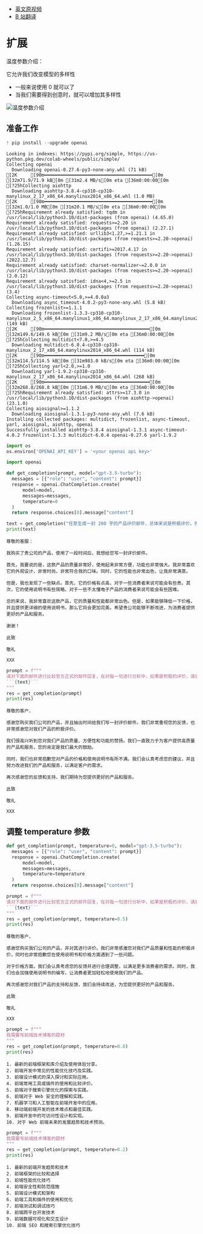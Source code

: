 - [英文原视频](https://learn.deeplearning.ai/chatgpt-prompt-eng/lesson/1/introduction)
- [B 站翻译](https://www.bilibili.com/video/BV1No4y1t7Zn)

# 扩展

温度参数介绍：

它允许我们改变模型的多样性

- 一般来说使用 0 就可以了
- 当我们需要得到创意时，就可以增加其多样性

![温度参数介绍](https://oss.justin3go.com/blogs/20230503112223.png)

## 准备工作


```python
! pip install --upgrade openai
```

    Looking in indexes: https://pypi.org/simple, https://us-python.pkg.dev/colab-wheels/public/simple/
    Collecting openai
      Downloading openai-0.27.6-py3-none-any.whl (71 kB)
    [2K     [90m━━━━━━━━━━━━━━━━━━━━━━━━━━━━━━━━━━━━━━━━[0m [32m71.9/71.9 kB[0m [31m2.4 MB/s[0m eta [36m0:00:00[0m
    [?25hCollecting aiohttp
      Downloading aiohttp-3.8.4-cp310-cp310-manylinux_2_17_x86_64.manylinux2014_x86_64.whl (1.0 MB)
    [2K     [90m━━━━━━━━━━━━━━━━━━━━━━━━━━━━━━━━━━━━━━━━[0m [32m1.0/1.0 MB[0m [31m20.1 MB/s[0m eta [36m0:00:00[0m
    [?25hRequirement already satisfied: tqdm in /usr/local/lib/python3.10/dist-packages (from openai) (4.65.0)
    Requirement already satisfied: requests>=2.20 in /usr/local/lib/python3.10/dist-packages (from openai) (2.27.1)
    Requirement already satisfied: urllib3<1.27,>=1.21.1 in /usr/local/lib/python3.10/dist-packages (from requests>=2.20->openai) (1.26.15)
    Requirement already satisfied: certifi>=2017.4.17 in /usr/local/lib/python3.10/dist-packages (from requests>=2.20->openai) (2022.12.7)
    Requirement already satisfied: charset-normalizer~=2.0.0 in /usr/local/lib/python3.10/dist-packages (from requests>=2.20->openai) (2.0.12)
    Requirement already satisfied: idna<4,>=2.5 in /usr/local/lib/python3.10/dist-packages (from requests>=2.20->openai) (3.4)
    Collecting async-timeout<5.0,>=4.0.0a3
      Downloading async_timeout-4.0.2-py3-none-any.whl (5.8 kB)
    Collecting frozenlist>=1.1.1
      Downloading frozenlist-1.3.3-cp310-cp310-manylinux_2_5_x86_64.manylinux1_x86_64.manylinux_2_17_x86_64.manylinux2014_x86_64.whl (149 kB)
    [2K     [90m━━━━━━━━━━━━━━━━━━━━━━━━━━━━━━━━━━━━━━━[0m [32m149.6/149.6 kB[0m [31m9.2 MB/s[0m eta [36m0:00:00[0m
    [?25hCollecting multidict<7.0,>=4.5
      Downloading multidict-6.0.4-cp310-cp310-manylinux_2_17_x86_64.manylinux2014_x86_64.whl (114 kB)
    [2K     [90m━━━━━━━━━━━━━━━━━━━━━━━━━━━━━━━━━━━━━[0m [32m114.5/114.5 kB[0m [31m983.0 kB/s[0m eta [36m0:00:00[0m
    [?25hCollecting yarl<2.0,>=1.0
      Downloading yarl-1.9.2-cp310-cp310-manylinux_2_17_x86_64.manylinux2014_x86_64.whl (268 kB)
    [2K     [90m━━━━━━━━━━━━━━━━━━━━━━━━━━━━━━━━━━━━━━━[0m [32m268.8/268.8 kB[0m [31m6.9 MB/s[0m eta [36m0:00:00[0m
    [?25hRequirement already satisfied: attrs>=17.3.0 in /usr/local/lib/python3.10/dist-packages (from aiohttp->openai) (23.1.0)
    Collecting aiosignal>=1.1.2
      Downloading aiosignal-1.3.1-py3-none-any.whl (7.6 kB)
    Installing collected packages: multidict, frozenlist, async-timeout, yarl, aiosignal, aiohttp, openai
    Successfully installed aiohttp-3.8.4 aiosignal-1.3.1 async-timeout-4.0.2 frozenlist-1.3.3 multidict-6.0.4 openai-0.27.6 yarl-1.9.2
    


```python
import os
os.environ['OPENAI_API_KEY'] = '<your openai api key>'
```


```python
import openai

def get_completion(prompt, model="gpt-3.5-turbo"):
  messages = [{"role": "user", "content": prompt}]
  response = openai.ChatCompletion.create(
      model=model,
      messages=messages,
      temperature=0
  )
  return response.choices[0].message["content"]
```


```python
text = get_completion("任意生成一封 200 字的产品评价邮件，总体来说是积极评价，但也说了一些缺点")
print(text)
```

    尊敬的客服：
    
    我购买了贵公司的产品，使用了一段时间后，我想给您写一封评价邮件。
    
    首先，我要说的是，这款产品的质量非常好，使用起来非常方便，功能也非常强大。我非常喜欢它的外观设计，非常时尚，非常符合我的口味。同时，它的性能也非常出色，让我非常满意。
    
    但是，我也发现了一些缺点。首先，它的价格有点高，对于一些消费者来说可能会有些贵。其次，它的使用说明书有些简略，对于一些不太懂电子产品的消费者来说可能会有些困难。
    
    总的来说，我非常喜欢这款产品，它的质量和性能都非常出色。但是，如果能够降低一下价格，并且提供更详细的使用说明书，那么它将会更加完美。希望贵公司能够不断改进，为消费者提供更好的产品和服务。
    
    谢谢！
    
    此致
    
    敬礼
    
    XXX
    


```python
prompt = f"""
请对下面的邮件进行比较官方正式的邮件回复，在对每一句进行分析中，如果是积极的评价，请表示感谢，如果是消极的评价，请表示道歉：
```{text}```
"""
res = get_completion(prompt)
print(res)
```

    尊敬的客户，
    
    感谢您购买我们公司的产品，并且抽出时间给我们写一封评价邮件。我们非常重视您的反馈，也非常感谢您对我们产品的积极评价。
    
    我们很高兴听到您对我们产品的质量、方便性和功能的赞扬。我们一直致力于为客户提供高质量的产品和服务，您的肯定是我们最大的鼓励。
    
    同时，我们也非常抱歉您对产品的价格和使用说明书有所不满。我们会认真考虑您的建议，并且努力改进我们的产品和服务，以满足客户的需求。
    
    再次感谢您的反馈和支持，我们期待为您提供更好的产品和服务。
    
    此致
    
    敬礼
    
    XXX
    

## 调整 temperature 参数


```python
def get_completion(prompt, temperature=0, model="gpt-3.5-turbo"):
  messages = [{"role": "user", "content": prompt}]
  response = openai.ChatCompletion.create(
      model=model,
      messages=messages,
      temperature=temperature
  )
  return response.choices[0].message["content"]
```


```python
prompt = f"""
请对下面的邮件进行比较官方正式的邮件回复，在对每一句进行分析中，如果是积极的评价，请表示感谢，如果是消极的评价，请表示道歉：
```{text}```
"""
res = get_completion(prompt, temperature=0.5)
print(res)
```

    尊敬的客户，
    
    感谢您购买我们公司的产品，并对其进行评价。我们非常感激您对我们产品质量和性能的积极评价，同时也非常抱歉您在使用说明书和价格方面遇到了一些问题。
    
    对于价格方面，我们会认真考虑您的反馈并进行合理调整，以满足更多消费者的需求。同时，我们也会加强使用说明书的编写，让消费者更加轻松地使用我们的产品。
    
    再次感谢您对我们产品的支持和反馈，我们会持续改进，为您提供更好的产品和服务。
    
    此致
    
    敬礼
    
    XXX
    


```python
prompt = f"""
我需要写前端技术博客的题材
"""
res = get_completion(prompt, temperature=0.8)
print(res)
```

    1. 最新的前端框架和库介绍及使用体验分享。
    2. 前端开发中常见的性能优化技巧及实践。
    3. 前端设计模式的深入探讨和实际应用。
    4. 前端常用工具或插件的使用和比较评价。
    5. 前端对于搜索引擎优化的探索与实践。
    6. 前端对于 Web 安全的理解和实践。
    7. 机器学习和人工智能在前端开发中的应用。
    8. 移动端前端开发的技术难点和最佳实践。
    9. 前端开发中的可访问性设计和实现。
    10. 对于 Web 前端未来的发展趋势和技术预测。
    


```python
prompt = f"""
我需要写前端技术博客的题材
"""
res = get_completion(prompt, temperature=0.2)
print(res)
```

    1. 最新的前端开发趋势和技术
    2. 前端框架的比较和选择
    3. 前端性能优化技巧
    4. 前端安全性和防范措施
    5. 前端设计模式和架构
    6. 前端工具和插件的使用和优化
    7. 前端测试和调试技巧
    8. 前端跨平台开发技术
    9. 前端数据可视化和交互设计
    10. 前端 SEO 和搜索引擎优化技巧
    


```python

```
